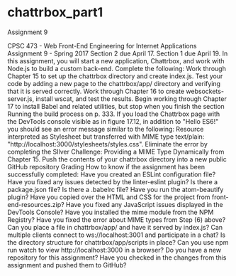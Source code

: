 # chattrbox_part1
Assignment 9


CPSC 473 - Web Front-End Engineering for Internet Applications
Assignment 9 - Spring 2017
Section 2 due April 17.  Section 1 due April 19.
In this assignment, you will start a new application, Chattrbox, and work with Node.js to build a custom back-end.
Complete the following:
Work through Chapter 15 to set up the chattrbox directory and create index.js.
Test your code by adding a new page to the chattrbox/app/ directory and verifying that it is served correctly.
Work through Chapter 16 to create websockets-server.js, install wscat, and test the results.
Begin working through Chapter 17 to install Babel and related utilities, but stop when you finish the section Running the build process on p. 333.
If you load the Chattrbox page with the DevTools console visible as in figure 17.12, in addition to "Hello ES6!" you should see an error message similar to the following:
Resource interpreted as Stylesheet but transferred with MIME type text/plain: "http://localhost:3000/stylesheets/styles.css".
Eliminate the error by completing the SIlver Challenge: Providing a MIME Type Dynamically from Chapter 15.
Push the contents of your chattrbox directory into a new public GitHub repository
Grading
How to know if the assignment has been successfully completed:
Have you created an ESLint configuration file?
Have you fixed any issues detected by the linter-eslint plugin?
Is there a package.json file?
Is there a .babelrc file?
Have you run the atom-beautify plugin?
Have you copied over the HTML and CSS for the project from front-end-resources.zip?
Have you fixed any JavaScript issues displayed in the DevTools Console?
Have you installed the mime module from the NPM Registry?
Have you fixed the error about MIME types from Step (6) above? 
Can you place a file in chattrbox/app/ and have it served by index.js?
Can multiple clients connect to ws://localhost:3001 and participate in a chat?
Is the directory structure for chattrbox/app/scripts in place?
Can you use npm run watch to view http://localhost:3000 in a browser?
Do you have a new repository for this assignment?
Have you checked in the changes from this assignment and pushed them to GitHub?

